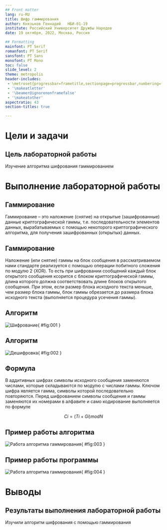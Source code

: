 ```yaml
---
## Front matter
lang: ru-RU
title: Шифр гаммирования
author: Князьков Геннадий	НБИ-01-19
institute: Российский Университет Дружбы Народов
date: 19 октября, 2022, Москва, Россия

## Formatting
mainfont: PT Serif
romanfont: PT Serif
sansfont: PT Sans
monofont: PT Mono
toc: false
slide_level: 2
theme: metropolis
header-includes: 
 - \metroset{progressbar=frametitle,sectionpage=progressbar,numbering=fraction}
 - '\makeatletter'
 - '\beamer@ignorenonframefalse'
 - '\makeatother'
aspectratio: 43
section-titles: true

---
```


# Цели и задачи

## Цель лабораторной работы

Изучение алгоритма шифрования гаммированием

# Выполнение лабораторной работы

## Гаммирование

Гаммирование – это наложение (снятие) на открытые (зашифрованные) данные криптографической гаммы, т.е. последовательности элементов данных, вырабатываемых с помощью некоторого криптографического алгоритма, для получения зашифрованных (открытых) данных.

## Гаммирование

Наложение (или снятие) гаммы на блок сообщения в рассматриваемом нами стандарте реализуется с помощью операции побитного сложения по модулю 2 (XOR). То есть при шифровании сообщений каждый блок открытого сообщения ксорится с блоком криптографической гаммы, длина которого должна соответствовать длине блоков открытого сообщения. При этом, если размер блока исходного текста меньше, чем размер блока гаммы, блок гаммы обрезается до размера блока исходного текста (выполняется процедура усечения гаммы).

## Алгоритм

![Шифрование](image/0.png){ #fig:001 }

## Алгоритм

![Дешифровка](image/00.png){ #fig:002 }

## Формула

В аддитивных шифрах символы исходного сообщения заменяются числами, которые складываются по модулю с числами гаммы. Ключом шифра является гамма, символы которой последовательно повторяются.
Перед шифрованием символы сообщения и гаммы заменяются их номерами в алфавите и само кодирование выполняется по формуле

$$ Ci = (Ti+Gi) mod N $$

## Пример работы алгоритма

![Работа алгоритма гаммирования](image/000.png){ #fig:003 }

## Пример работы программы

![Работа алгоритма гаммирования](image/01.png){ #fig:004 }

# Выводы

## Результаты выполнения лабораторной работы

Изучили алгоритм шифрования с помощью гаммирования
